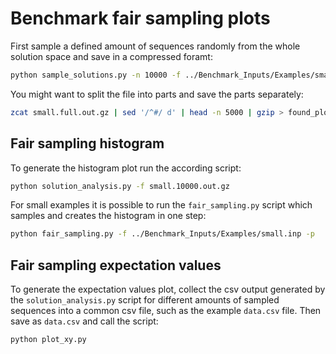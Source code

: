 Benchmark fair sampling plots
=============================

First sample a defined amount of sequences randomly from the whole
solution space and save in a compressed foramt:

``` bash
python sample_solutions.py -n 10000 -f ../Benchmark_Inputs/Examples/small.inp | gzip > small.10000.out.gz
```

You might want to split the file into parts and save the parts separately:
``` bash
zcat small.full.out.gz | sed '/^#/ d' | head -n 5000 | gzip > found_plot/small.5000.out.gz
```

Fair sampling histogram
-----------------------

To generate the histogram plot run the according script:
``` bash
python solution_analysis.py -f small.10000.out.gz
```

For small examples it is possible to run the `fair_sampling.py` script
which samples and creates the histogram in one step:
``` bash
python fair_sampling.py -f ../Benchmark_Inputs/Examples/small.inp -p
```

Fair sampling expectation values
--------------------------------

To generate the expectation values plot, collect the csv output generated
by the `solution_analysis.py` script for different amounts of sampled
sequences into a common csv file, such as the example `data.csv` file.
Then save as `data.csv` and call the script:

```bash
python plot_xy.py
```

